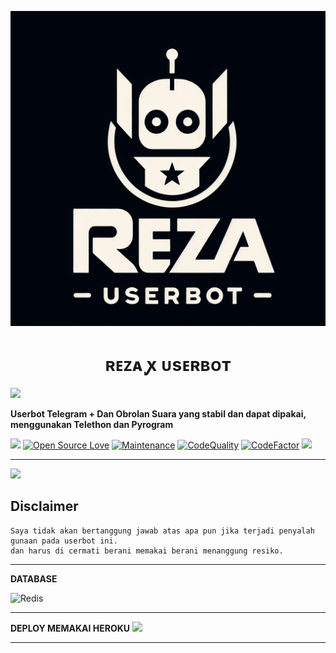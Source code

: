<p align="center">
  <img src="./resources/extras/logo.jpg" alt="Reza Logo">
</p>
<h1 align="center">
  <b>ʀᴇᴢᴀ ꭙ ᴜsᴇʀʙᴏᴛ​</b>
</h1>

<img src="https://user-images.githubusercontent.com/73097560/115834477-dbab4500-a447-11eb-908a-139a6edaec5c.gif">

<b>Userbot Telegram + Dan Obrolan  Suara yang stabil dan dapat dipakai, menggunakan Telethon dan Pyrogram</b>

[![](https://img.shields.io/badge/rezauserbot-v0.1-crimson)](#)
[![Open Source Love](https://badges.frapsoft.com/os/v2/open-source.png?v=103)](https://github.com/pinxRobtik/reza-userbot)
[![Maintenance](https://img.shields.io/badge/Maintained%3F-Yes-blue)](https://GitHub.com/pinxRobtik/reza-userbot/graphs/commit-activity)
[![CodeQuality](https://img.shields.io/codacy/grade/a723cb464d5a4d25be3152b5d71de82d?color=blue&logo=codacy)](https://app.codacy.com/gh/pinxRobtik/reza-userbot/dashboard)
[![CodeFactor](https://www.codefactor.io/repository/github/teamultroid/ultroid/badge/main)](https://www.codefactor.io/repository/github/teamultroid/ultroid/overview/main)
<a href="https://github.com/pinxRobtik/reza-userbot/commits"> <img src="https://img.shields.io/github/last-commit/pinxRobtik/reza-userbot?color=red&logo=github&logoColor=blue&style=for-the-badge" /></a>

----

<img src="https://user-images.githubusercontent.com/73097560/115834477-dbab4500-a447-11eb-908a-139a6edaec5c.gif">


## <b>Disclaimer</b>

```
Saya tidak akan bertanggung jawab atas apa pun jika terjadi penyalah gunaan pada userbot ini.
dan harus di cermati berani memakai berani menanggung resiko. 
```
----

<b>DATABASE</b>


![Redis](https://img.shields.io/badge/redis-%23DD0031.svg?style=for-the-badge&logo=redis&logoColor=white)

----

 <b>DEPLOY MEMAKAI HEROKU</b>
<a href="https://dashboard.heroku.com/new?template=https://github.com/pinxRobtik/reza-userbot"><img src="https://www.herokucdn.com/deploy/button.svg"></a>
</div>

----